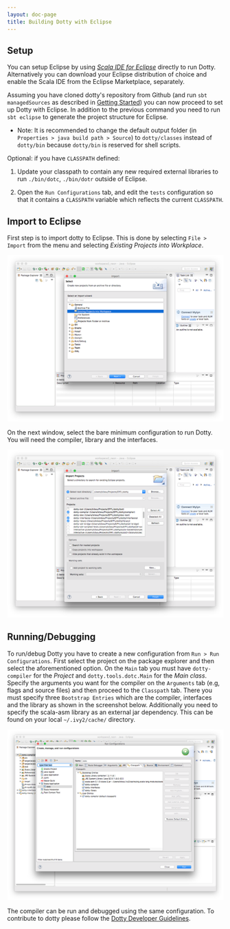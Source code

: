 ```yaml
---
layout: doc-page
title: Building Dotty with Eclipse
---
```


Setup
-----------

You can setup Eclipse by using _[Scala IDE for Eclipse](http://scala-ide.org/)_ directly to run Dotty. Alternatively you can download 
your Eclipse distribution of choice and enable the Scala IDE from the Eclipse Marketplace, separately.

Assuming you have cloned dotty's repository from Github (and run `sbt managedSources` as described in 
[Getting Started](getting-started.md)) you can now proceed to set up Dotty with Eclipse. In addition to the previous
command you need to run `sbt eclipse` to generate the project structure for Eclipse.

- Note: It is recommended to change the default output folder (in `Properties > java
   build path > Source`) to `dotty/classes` instead of `dotty/bin` because
   `dotty/bin` is reserved for shell scripts.

Optional: if you have `CLASSPATH` defined:

1. Update your classpath to contain any new required external libraries to run
   `./bin/dotc`, `./bin/dotr` outside of Eclipse.

1. Open the `Run Configurations` tab, and edit the `tests` configuration so
   that it contains a `CLASSPATH` variable which reflects the current
   `CLASSPATH`.
   
   
Import to Eclipse
-----------------

First step is to import dotty to Eclipse. This is done by selecting `File > Import` from the menu and selecting
_Existing Projects into Workplace_. 

![](../../images/eclipse/eclipse-import.png "Import Dotty to Eclipse")

On the next window, select the bare minimum configuration to run Dotty. You will need the compiler, library and the 
interfaces.

![](../../images/eclipse/eclipse-select.png "Import Dotty Projects")


Running/Debugging
---------------------------------------------------

To run/debug Dotty you have to create a new configuration from `Run > Run Configurations`. First select the project on the
package explorer and then select the aforementioned option. On the `Main` tab you must have `dotty-compiler` for the 
_Project_ and `dotty.tools.dotc.Main` for the _Main class_. Specify the arguments you want for the compiler on the
`Arguments` tab (e.g, flags and source files) and then proceed to the `Classpath` tab. There you must 
specify three `Bootstrap Entries` which are the compiler, interfaces and the library as shown in the screenshot below. 
Additionally you need to specify the scala-asm library as an external jar dependency. This can be found on your local
`~/.ivy2/cache/` directory.

![](../../images/eclipse/eclipse-runconfiguration.png "Import Dotty Projects")

The compiler can be run and debugged using the same configuration. To contribute to dotty please follow the [Dotty Developer Guidelines](https://github.com/lampepfl/dotty/blob/master/CONTRIBUTING.md).
